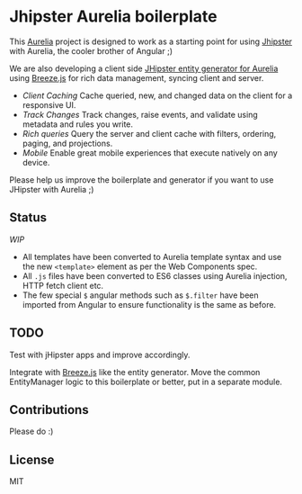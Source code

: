 # Jhipster Aurelia boilerplate

This [Aurelia](aurelia.io) project is designed to work as a starting point for using [Jhipster](https://jhipster.github.io) with Aurelia, the cooler brother of Angular ;)

We are also developing a client side [JHipster entity generator for Aurelia](https://github.com/kristianmandrup/aurelia-breeze-hipster-entity-generator)
using [Breeze.js](breezejs.com) for rich data management, syncing client and server.

- *Client Caching* Cache queried, new, and changed data on the client for a responsive UI.
- *Track Changes* Track changes, raise events, and validate using metadata and rules you write.
- *Rich queries* Query the server and client cache with filters, ordering, paging, and projections.
- *Mobile* Enable great mobile experiences that execute natively on any device.

Please help us improve the boilerplate and generator if you want to use JHipster with Aurelia ;)

## Status

*WIP*

- All templates have been converted to Aurelia template syntax and use the new `<template>` element as per the Web Components spec.
- All `.js` files have been converted to ES6 classes using Aurelia injection, HTTP fetch client etc.
- The few special `$` angular methods such as `$.filter` have been imported from Angular to ensure functionality is the same as before.

## TODO

Test with jHipster apps and improve accordingly.

Integrate with [Breeze.js](breezejs.com) like the entity generator. Move the common EntityManager logic to this boilerplate or better, put in a separate module.

## Contributions

Please do :)

## License 

MIT   